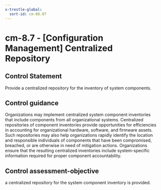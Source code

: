 ```yaml
---
x-trestle-global:
  sort-id: cm-08.07
---
```


# cm-8.7 - \[Configuration Management\] Centralized Repository

## Control Statement

Provide a centralized repository for the inventory of system components.

## Control guidance

Organizations may implement centralized system component inventories that include components from all organizational systems. Centralized repositories of component inventories provide opportunities for efficiencies in accounting for organizational hardware, software, and firmware assets. Such repositories may also help organizations rapidly identify the location and responsible individuals of components that have been compromised, breached, or are otherwise in need of mitigation actions. Organizations ensure that the resulting centralized inventories include system-specific information required for proper component accountability.

## Control assessment-objective

a centralized repository for the system component inventory is provided.
